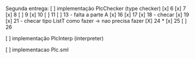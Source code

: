 Segunda entrega:
[ ] implementação PlcChecker (type checker)
[x] 6
[x] 7
[x] 8
[ ] 9
[x] 10
[ ] 11
[ ] 13 - falta a parte A
[x] 16
[x] 17
[x] 18 - checar
[x] 19
[x] 21 - checar tipo ListT como fazer -> nao precisa fazer
[X] 24 \*
[x] 25
[ ] 26

[ ] implementação PlcInterp (interpreter)

[ ] implementacao Plc.sml

